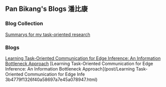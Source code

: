## Pan Bikang's Blogs **潘比康**
### Blog Collection
[Summarys for my task-oriented research](https://panbk.notion.site/Task-oriented-communication-ad568a28bfc5425f9468442c2087dc2c)


### Blogs
[Learning Task-Oriented Communication for Edge Inference: An Information Bottleneck Approach](https://panbk.notion.site/Learning-Task-Oriented-Communication-for-Edge-Inference-An-Information-Bottleneck-Approach-5b260131f8694957b11a35a1e127311e)
[Learning Task-Oriented Communication for Edge Inference: An Information Bottleneck Approach](post/Learning Task-Oriented Communication for Edge Infe 3b4779f1326f40a58697a7e45a078947.html)